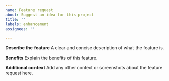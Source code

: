 ```yaml
---
name: Feature request
about: Suggest an idea for this project
title: ''
labels: enhancement
assignees: ''

---
```


**Describe the feature**
A clear and concise description of what the feature is.

**Benefits**
Explain the benefits of this feature.

**Additional context**
Add any other context or screenshots about the feature request here.
